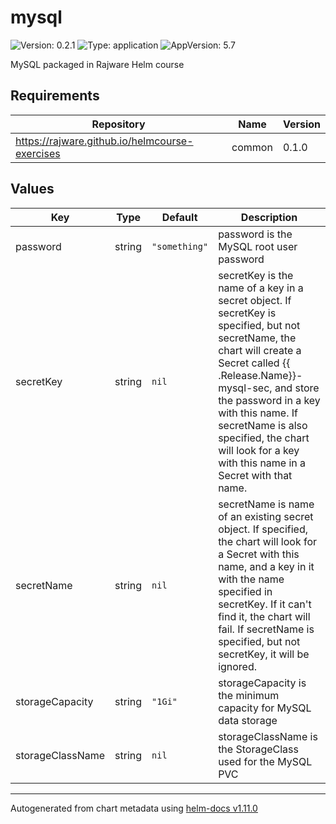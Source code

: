 # mysql

![Version: 0.2.1](https://img.shields.io/badge/Version-0.2.1-informational?style=flat-square) ![Type: application](https://img.shields.io/badge/Type-application-informational?style=flat-square) ![AppVersion: 5.7](https://img.shields.io/badge/AppVersion-5.7-informational?style=flat-square)

MySQL packaged in Rajware Helm course

## Requirements

| Repository | Name | Version |
|------------|------|---------|
| https://rajware.github.io/helmcourse-exercises | common | 0.1.0 |

## Values

| Key | Type | Default | Description |
|-----|------|---------|-------------|
| password | string | `"something"` | password is the MySQL root user password |
| secretKey | string | `nil` | secretKey is the name of a key in a secret object.  If secretKey is specified, but not secretName, the chart will  create a Secret called {{ .Release.Name}}-mysql-sec, and store  the password in a key with this name. If secretName is also specified, the chart will look for a key with this name in a Secret with that name. |
| secretName | string | `nil` | secretName is name of an existing secret object. If specified, the chart will look for a Secret with this name, and a key in it with the name specified in secretKey. If it can't find it, the chart will fail. If secretName is specified, but not  secretKey, it will be ignored. |
| storageCapacity | string | `"1Gi"` | storageCapacity is the minimum capacity for MySQL data storage |
| storageClassName | string | `nil` | storageClassName is the StorageClass used for the MySQL PVC |

----------------------------------------------
Autogenerated from chart metadata using [helm-docs v1.11.0](https://github.com/norwoodj/helm-docs/releases/v1.11.0)
